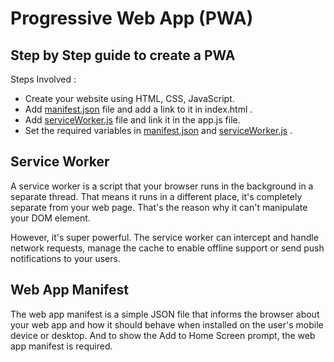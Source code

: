 # Progressive Web App (PWA)
## Step by Step guide to create a PWA

Steps Involved :
* Create your website using HTML, CSS, JavaScript.
* Add [manifest.json](manifest.json) file and add a link to it in index.html .
* Add [serviceWorker.js](serviceWorker.js) file and link it in the app.js file.
* Set the required variables in [manifest.json](manifest.json) and [serviceWorker.js](serviceWorker.js) .


## Service Worker


A service worker is a script that your browser runs in the background in a separate thread. That means it runs in a different place, it's completely separate from your web page. That's the reason why it can't manipulate your DOM element.


However, it's super powerful. The service worker can intercept and handle network requests, manage the cache to enable offline support or send push notifications to your users.

## Web App Manifest

The web app manifest is a simple JSON file that informs the browser about your web app and how it should behave when installed on the user's mobile device or desktop. And to show the Add to Home Screen prompt, the web app manifest is required.
